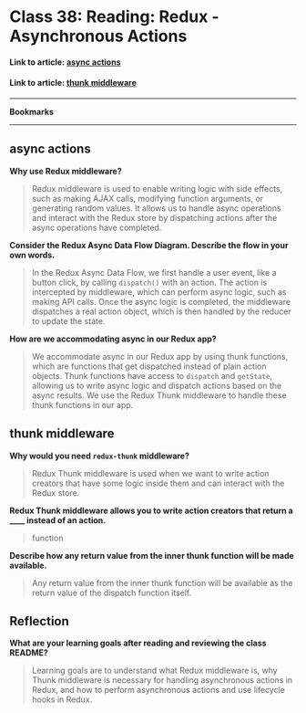 # Class 38: Reading: Redux - Asynchronous Actions

#### Link to article: [async actions](https://redux.js.org/tutorials/fundamentals/part-6-async-logic)

#### Link to article: [thunk middleware](https://github.com/reduxjs/redux-thunk)


***

**Bookmarks**


***

## async actions

**Why use Redux middleware?**
> Redux middleware is used to enable writing logic with side effects, such as making AJAX calls, modifying function arguments, or generating random values. It allows us to handle async operations and interact with the Redux store by dispatching actions after the async operations have completed.

**Consider the Redux Async Data Flow Diagram. Describe the flow in your own words.**
> In the Redux Async Data Flow, we first handle a user event, like a button click, by calling `dispatch()` with an action. The action is intercepted by middleware, which can perform async logic, such as making API calls. Once the async logic is completed, the middleware dispatches a real action object, which is then handled by the reducer to update the state.

**How are we accommodating async in our Redux app?**
> We accommodate async in our Redux app by using thunk functions, which are functions that get dispatched instead of plain action objects. Thunk functions have access to `dispatch` and `getState`, allowing us to write async logic and dispatch actions based on the async results. We use the Redux Thunk middleware to handle these thunk functions in our app.

## thunk middleware

**Why would you need `redux-thunk` middleware?**
> Redux Thunk middleware is used when we want to write action creators that have some logic inside them and can interact with the Redux store.

**Redux Thunk middleware allows you to write action creators that return a ____ instead of an action.**
> function

**Describe how any return value from the inner thunk function will be made available.** 
> Any return value from the inner thunk function will be available as the return value of the dispatch function itself.

## Reflection

**What are your learning goals after reading and reviewing the class README?**
> Learning goals are to understand what Redux middleware is, why Thunk middleware is necessary for handling asynchronous actions in Redux, and how to perform asynchronous actions and use lifecycle hooks in Redux.
